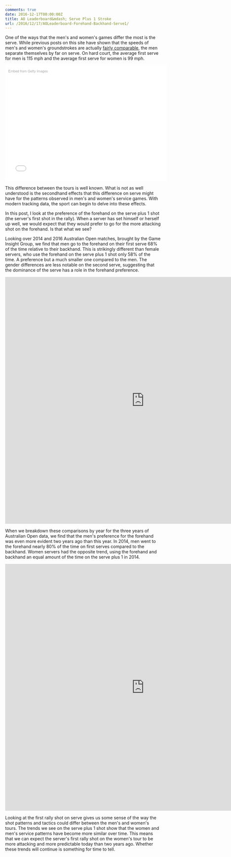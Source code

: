 ```yaml
---
comments: true
date: 2016-12-17T00:00:00Z
title: AO Leaderboard&mdash; Serve Plus 1 Stroke
url: /2016/12/17/AOLeaderboard-Forehand-Backhand-Serve1/
---
```


One of the ways that the men's and women's games differ the most is the serve. While previous posts on this site have shown that the speeds of men's and women's groundstrokes are actually [fairly comparable](http://on-the-t.com/2016/11/26/AOLeaderboard-Forehand-Speed/), the men separate themselves by far on serve. On hard court, the average first serve for men is 115 mph and the average first serve for women is 99 mph.

<div class="getty embed image" style="background-color:#fff;display:inline-block;font-family:'Helvetica Neue',Helvetica,Arial,sans-serif;color:#a7a7a7;font-size:11px;width:100%;max-width:594px;padding:2%;text-align:center;"><div style="padding:0;margin:0;text-align:left;"><a href="http://www.gettyimages.com/detail/619209492" target="_blank" style="color:#a7a7a7;text-decoration:none;font-weight:normal !important;border:none;display:inline-block;">Embed from Getty Images</a></div><div style="overflow:hidden;position:relative;height:0;padding:67.171717% 0 0 0;width:100%;"><iframe src="//embed.gettyimages.com/embed/619209492?et=HyVrc1aaQSlKI1RLNaiU4A&viewMoreLink=on&sig=shRib3BjW60JXR-3TXn_N_5XdHdSu_hOw_a8p8dbAys=&caption=true" width="594" height="399" scrolling="no" frameborder="0" style="display:inline-block;position:absolute;top:0;left:0;width:100%;height:100%;margin:0;"></iframe></div><p style="margin:0;"></p></div>

This difference between the tours is well known. What is not as well understood is the secondhand effects that this difference on serve might have for the patterns observed in men's and women's service games. With modern tracking data, the sport can begin to delve into these effects.

In this post, I look at the preference of the forehand on the serve plus 1 shot (the server's first shot in the rally). When a server has set himself or herself up well, we would expect that they would prefer to go for the more attacking shot on the forehand. Is that what we see?

Looking over 2014 and 2016 Australian Open matches, brought by the Game Insight Group, we find that men go to the forehand on their first serve 68% of the time relative to their backhand. This is strikingly different than female servers, who use the forehand on the serve plus 1 shot only 58% of the time. A preference but a much smaller one compared to the men. The gender differences are less notable on the second serve, suggesting that the dominance of the serve has a role in the forehand preference.

<iframe width="900" height="800" frameborder="0" scrolling="no" src="https://plot.ly/~on-the-t/1032.embed"></iframe>

When we breakdown these comparisons by year for the three years of Australian Open data, we find that the men's preference for the forehand was even more evident two years ago than this year. In 2014, men went to the forehand nearly 80% of the time on first serves compared to the backhand. Women servers had the opposite trend, using the forehand and backhand an equal amount of the time on the serve plus 1 in 2014. 


<iframe width="900" height="800" frameborder="0" scrolling="no" src="https://plot.ly/~on-the-t/1030.embed"></iframe>


Looking at the first rally shot on serve gives us some sense of the way the shot patterns and tactics could differ between the men's and women's tours. The trends we see on the serve plus 1 shot show that the women and men's service patterns have become more similar over time. This means that we can expect the server's first rally shot on the women's tour to be more attacking and more predictable today than two years ago. Whether these trends will continue is something for time to tell.


